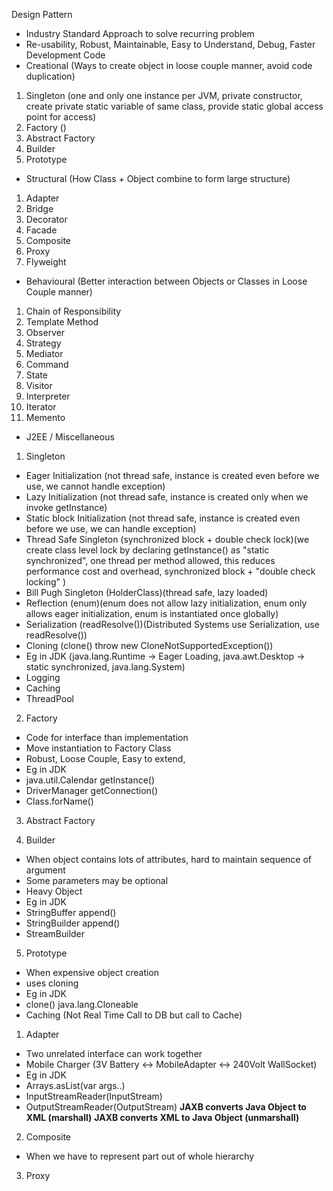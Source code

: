 
Design Pattern

- Industry Standard Approach to solve recurring problem
- Re-usability, Robust, Maintainable, Easy to Understand, Debug, Faster Development Code
- Creational (Ways to create object in loose couple manner, avoid code duplication)
1. Singleton (one and only one instance per JVM, private constructor, create private static variable of same class, provide static global access point for access)
2. Factory ()
3. Abstract Factory
4. Builder
5. Prototype
- Structural (How Class + Object combine to form large structure)
1. Adapter
2. Bridge
3. Decorator
4. Facade
5. Composite
6. Proxy
7. Flyweight
- Behavioural (Better interaction between Objects or Classes in Loose Couple manner)
1. Chain of Responsibility
2. Template Method
3. Observer
4. Strategy
5. Mediator
6. Command
7. State
8. Visitor
9. Interpreter
10. Iterator
11. Memento
- J2EE / Miscellaneous

1. Singleton
- Eager Initialization (not thread safe, instance is created even before we use, we cannot handle exception)
- Lazy Initialization (not thread safe, instance is created only when we invoke getInstance)
- Static block Initialization (not thread safe, instance is created even before we use, we can handle exception)
- Thread Safe Singleton (synchronized block + double check lock)(we create class level lock by declaring getInstance() as "static synchronized", one thread per method allowed, this reduces performance cost and overhead, synchronized block + "double check locking" )
- Bill Pugh Singleton (HolderClass)(thread safe, lazy loaded)
- Reflection (enum)(enum does not allow lazy initialization, enum only allows eager initialization, enum is instantiated once globally)
- Serialization (readResolve())(Distributed Systems use Serialization, use readResolve())
- Cloning (clone() throw new CloneNotSupportedException())
- Eg in JDK (java.lang.Runtime -> Eager Loading, java.awt.Desktop -> static synchronized, java.lang.System)
- Logging
- Caching
- ThreadPool

2. Factory
- Code for interface than implementation
- Move instantiation to Factory Class
- Robust, Loose Couple, Easy to extend,
- Eg in JDK 
- java.util.Calendar getInstance()
- DriverManager getConnection()
- Class.forName()

3. Abstract Factory

4. Builder
- When object contains lots of attributes, hard to maintain sequence of argument
- Some parameters may be optional
- Heavy Object
- Eg in JDK
- StringBuffer append()
- StringBuilder append()
- StreamBuilder

5. Prototype
- When expensive object creation
- uses cloning
- Eg in JDK
- clone() java.lang.Cloneable
- Caching (Not Real Time Call to DB but call to Cache)

1. Adapter
- Two unrelated interface can work together
- Mobile Charger (3V Battery <-> MobileAdapter <-> 240Volt WallSocket)
- Eg in JDK
- Arrays.asList(var args..)
- InputStreamReader(InputStream)
- OutputStreamReader(OutputStream)
**JAXB converts Java Object to XML (marshall)**
**JAXB converts XML to Java Object (unmarshall)**

2. Composite
- When we have to represent part out of whole hierarchy

3. Proxy





























